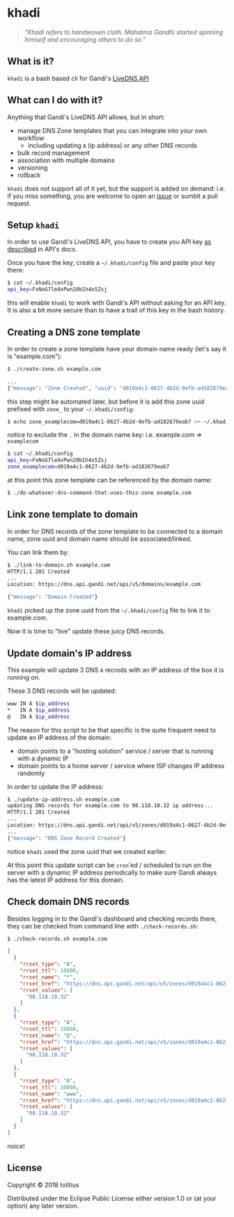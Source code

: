 # khadi

> _"Khadi refers to handwoven cloth. Mahatma Gandhi started spinning himself and encouraging others to do so."_

## What is it?

`khadi` is a bash based cli for Gandi's [LiveDNS API](https://doc.livedns.gandi.net/)

## What can I do with it?

Anything that Gandi's LiveDNS API allows, but in short:

* manage DNS Zone templates that you can integrate into your own workflow
  - including updating `A` (ip address) or any other DNS records
* bulk record management
* association with multiple domains
* versioning
* rollback

`khadi` does not support all of it yet, but the support is added on demand: i.e. if you miss something, you are welcome to open an [issue](https://github.com/tolitius/khadi/issues) or sumbit a pull request.

## Setup `khadi`

In order to use Gandi's LiveDNS API, you have to create you API key [as described](https://doc.livedns.gandi.net/#step-1-get-your-api-key) in API's docs.

Once you have the key, create a `~/.khadi/config` file and paste your key there:

```bash
$ cat ~/.khadi/config
api_key=FxNoG7le4xPwn20b1h4x5Zsj
```

this will enable `khadi` to work with Gandi's API without asking for an API key. It is also a bit more secure than to have a trail of this key in the bash history.

## Creating a DNS zone template

In order to create a zone template have your domain name ready (let's say it is "example.com"):

```bash
$ ./create-zone.sh example.com

...
{"message": "Zone Created", "uuid": "d019a4c1-0627-4b2d-9efb-ad182679eab7"}
```

this step might be automated later, but before it is add this zone uuid prefixed with `zone_` to your `~/.khadi/config`:

```bash
$ echo zone_examplecom=d019a4c1-0627-4b2d-9efb-ad182679eab7 >> ~/.khadi/config
```

notice to exclude the `.` in the domain name key: i.e. example.com => `examplecom`

```bash
$ cat ~/.khadi/config
api_key=FxNoG7le4xPwn20b1h4x5Zsj
zone_examplecom=d019a4c1-0627-4b2d-9efb-ad182679eab7
```

at this point this zone template can be referenced by the domain name:

```bash
$ ./do-whatever-dns-command-that-uses-this-zone example.com
```

## Link zone template to domain

In order for DNS records of the zone template to be connected to a domain name, zone uuid and domain name should be associated/linked.

You can link them by:

```bash
$ ./link-to-domain.sh example.com
HTTP/1.1 201 Created
...
Location: https://dns.api.gandi.net/api/v5/domains/example.com

{"message": "Domain Created"}
```

`khadi` picked up the zone uuid from the `~/.khadi/config` file to link it to example.com.

Now it is time to "live" update these juicy DNS records.

## Update domain's IP address

This example will update 3 DNS `A` recrods with an IP address of the box it is running on.

These 3 DNS records will be updated:

```bash
www IN A $ip_address
*   IN A $ip_address
@   IN A $ip_address
```

The reason for this script to be that specific is the quite frequent need to update an IP address of the domain:

* domain points to a "hosting solution" service / server that is running with a dynamic IP
* domain points to a home server / service where ISP changes IP address randomly

In order to update the IP address:

```bash
$ ./update-ip-address.sh example.com
updating DNS records for example.com to 98.118.10.32 ip address...
HTTP/1.1 201 Created
...
Location: https://dns.api.gandi.net/api/v5/zones/d019a4c1-0627-4b2d-9efb-ad182679eab7/records
...
{"message": "DNS Zone Record Created"}
```

notice `khadi` used the zone uuid that we created earlier.

At this point this update script can be `cron`'ed / scheduled to run on the server with a dynamic IP address periodically to make sure Gandi always has the latest IP address for this domain.

## Check domain DNS records

Besides logging in to the Gandi's dashboard and checking records there, they can be checked from command line with `./check-records.sh`:

```bash
$ ./check-records.sh example.com
```
```json
[
  {
    "rrset_type": "A",
    "rrset_ttl": 10800,
    "rrset_name": "*",
    "rrset_href": "https://dns.api.gandi.net/api/v5/zones/d019a4c1-0627-4b2d-9efb-ad182679eab7/records/%2A/A",
    "rrset_values": [
      "98.118.10.32"
    ]
  },
  {
    "rrset_type": "A",
    "rrset_ttl": 10800,
    "rrset_name": "@",
    "rrset_href": "https://dns.api.gandi.net/api/v5/zones/d019a4c1-0627-4b2d-9efb-ad182679eab7/records/%40/A",
    "rrset_values": [
      "98.118.10.32"
    ]
  },
  {
    "rrset_type": "A",
    "rrset_ttl": 10800,
    "rrset_name": "www",
    "rrset_href": "https://dns.api.gandi.net/api/v5/zones/d019a4c1-0627-4b2d-9efb-ad182679eab7/records/www/A",
    "rrset_values": [
      "98.118.10.32"
    ]
  }
]
```

noice!

## License

Copyright © 2018 tolitius

Distributed under the Eclipse Public License either version 1.0 or (at
your option) any later version.
